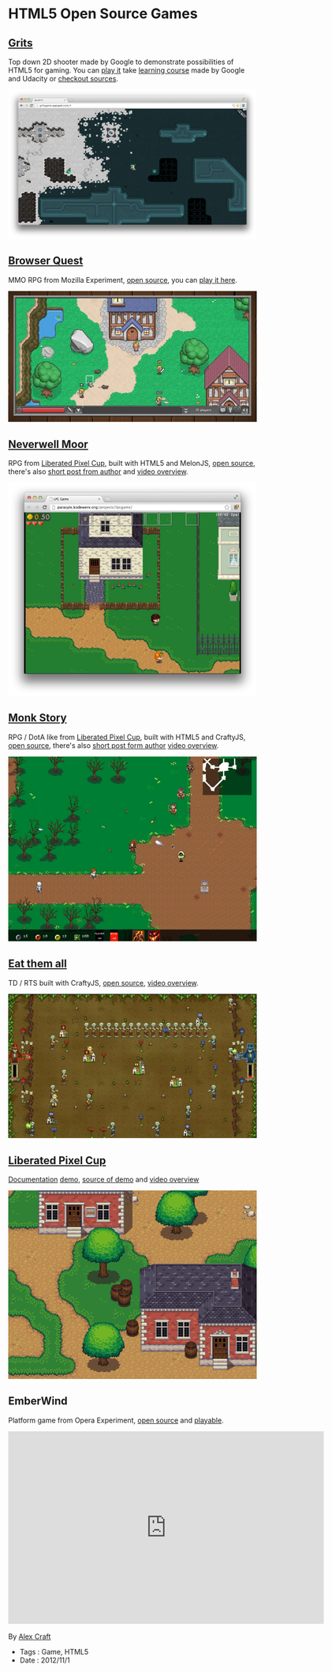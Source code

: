 # HTML5 Open Source Games

## [Grits](http://gritsgame.appspot.com)

Top down 2D shooter made by Google to demonstrate possibilities of HTML5 for gaming.
You can [play it](http://gritsgame.appspot.com) take
[learning course](https://www.udacity.com/course/cs255) made by Google and Udacity
or [checkout sources](https://code.google.com/p/gritsgame/).

![Grits](html5-open-source-games/grits.png)

## [Browser Quest](http://browserquest.mozilla.org)

MMO RPG from Mozilla Experiment, [open source](https://github.com/mozilla/BrowserQuest),
you can [play it here](http://browserquest.mozilla.org).

![Browser Quest](html5-open-source-games/browser-quest.jpg)

## [Neverwell Moor](http://parasyte.kodewerx.org/projects/lpcgame)

RPG from [Liberated Pixel Cup](http://lpc.opengameart.org), built with HTML5 and MelonJS,
[open source](https://bitbucket.org/parasyte/neverwell-moor), there's also
[short post from author](http://opengameart.org/forumtopic/neverwell-moor-html5-game-progress-thread)
and [video overview](http://www.youtube.com/watch?v=JagSFQOMyQc).

![](html5-open-source-games/neverwell-moor.jpg)

## [Monk Story](http://uniquevn.github.com/CraftyGame)

RPG / DotA like from [Liberated Pixel Cup](http://lpc.opengameart.org), built with HTML5
and CraftyJS, [open source](http://github.com/uniquevn/CraftyGame), there's also
[short post form author](http://opengameart.org/forumtopic/monk-story)
[video overview](http://www.youtube.com/watch?v=HItxyniV-Es).

![](html5-open-source-games/monk-story.jpg)

## [Eat them all](https://github.com/Chinow/Eat-them-All)

TD / RTS built with CraftyJS, [open source](https://github.com/Chinow/Eat-them-All),
[video overview](http://www.youtube.com/watch?v=uqMBX9mxZQo).

![](html5-open-source-games/eat-them-all.jpg)

## [Liberated Pixel Cup](http://lpc.opengameart.org)

[Documentation](http://lpc.opengameart.org/static/lpc-style-guide/index.html)
[demo](http://lpc.opengameart.org/static/lpc-style-guide/demo.html),
[source of demo](https://gitorious.org/liberated-pixel-cup) and
[video overview](http://www.youtube.com/watch?v=K8mW2th7-H0)

![](html5-open-source-games/liberated-pixel-cup.gif)

## EmberWind

Platform game from Opera Experiment, [open source](https://github.com/operasoftware/Emberwind)
and [playable](http://operasoftware.github.com/Emberwind).

<object width="640" height="390">
  <param name="movie" value="http://www.youtube.com/v/5hZeTKaHsC8?version=3&hl=en_US"></param>
  <param name="allowFullScreen" value="true"></param>
  <param name="allowscriptaccess" value="always"></param>
  <embed src="http://www.youtube.com/v/5hZeTKaHsC8?version=3&hl=en_US" type="application/x-shockwave-flash" width="640" height="390" allowscriptaccess="always" allowfullscreen="true"></embed>
</object>

By [Alex Craft](http://alex-craft.com)

- Tags : Game, HTML5
- Date : 2012/11/1